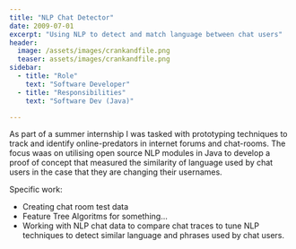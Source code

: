 ```yaml
---
title: "NLP Chat Detector"
date: 2009-07-01
excerpt: "Using NLP to detect and match language between chat users"
header:
  image: /assets/images/crankandfile.png
  teaser: assets/images/crankandfile.png
sidebar:
  - title: "Role"
    text: "Software Developer"
  - title: "Responsibilities"
    text: "Software Dev (Java)"

---   
```


As part of a summer internship I was tasked with prototyping techniques to track and identify online-predators in internet forums and chat-rooms. The focus waas on utilising open source NLP modules in Java to develop a proof of concept that measured the similarity of language used by chat users in the case that they are changing their usernames.

Specific work:
- Creating chat room test data
- Feature Tree Algoritms for something... 
- Working with NLP chat data to compare chat traces to tune NLP techniques to detect similar language and phrases used by chat users.



